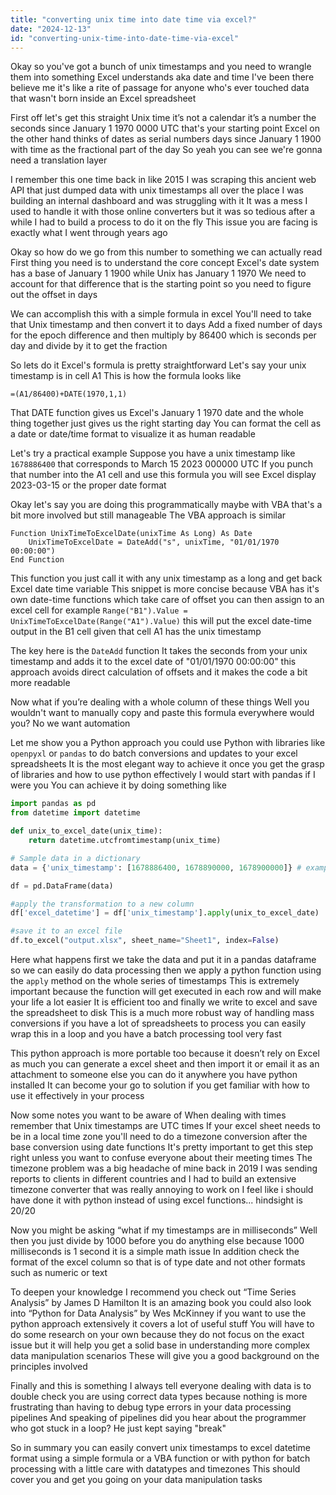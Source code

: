 ```yaml
---
title: "converting unix time into date time via excel?"
date: "2024-12-13"
id: "converting-unix-time-into-date-time-via-excel"
---
```


Okay so you've got a bunch of unix timestamps and you need to wrangle them into something Excel understands aka date and time I've been there believe me it's like a rite of passage for anyone who's ever touched data that wasn't born inside an Excel spreadsheet

First off let's get this straight Unix time it’s not a calendar it’s a number the seconds since January 1 1970 0000 UTC that's your starting point Excel on the other hand thinks of dates as serial numbers days since January 1 1900 with time as the fractional part of the day So yeah you can see we're gonna need a translation layer

I remember this one time back in like 2015 I was scraping this ancient web API that just dumped data with unix timestamps all over the place I was building an internal dashboard and was struggling with it It was a mess I used to handle it with those online converters but it was so tedious after a while I had to build a process to do it on the fly This issue you are facing is exactly what I went through years ago

Okay so how do we go from this number to something we can actually read First thing you need is to understand the core concept Excel's date system has a base of January 1 1900 while Unix has January 1 1970 We need to account for that difference that is the starting point so you need to figure out the offset in days

We can accomplish this with a simple formula in excel You'll need to take that Unix timestamp and then convert it to days Add a fixed number of days for the epoch difference and then multiply by 86400 which is seconds per day and divide by it to get the fraction

So lets do it Excel's formula is pretty straightforward Let's say your unix timestamp is in cell A1 This is how the formula looks like

`=(A1/86400)+DATE(1970,1,1)`

That DATE function gives us Excel's January 1 1970 date and the whole thing together just gives us the right starting day You can format the cell as a date or date/time format to visualize it as human readable

Let's try a practical example Suppose you have a unix timestamp like `1678886400` that corresponds to March 15 2023 000000 UTC If you punch that number into the A1 cell and use this formula you will see Excel display 2023-03-15 or the proper date format

Okay let's say you are doing this programmatically maybe with VBA that's a bit more involved but still manageable The VBA approach is similar

```vba
Function UnixTimeToExcelDate(unixTime As Long) As Date
    UnixTimeToExcelDate = DateAdd("s", unixTime, "01/01/1970 00:00:00")
End Function
```
This function you just call it with any unix timestamp as a long and get back Excel date time variable This snippet is more concise because VBA has it's own date-time functions which take care of offset you can then assign to an excel cell for example `Range("B1").Value = UnixTimeToExcelDate(Range("A1").Value)` this will put the excel date-time output in the B1 cell given that cell A1 has the unix timestamp

The key here is the `DateAdd` function It takes the seconds from your unix timestamp and adds it to the excel date of "01/01/1970 00:00:00" this approach avoids direct calculation of offsets and it makes the code a bit more readable

Now what if you’re dealing with a whole column of these things Well you wouldn't want to manually copy and paste this formula everywhere would you? No we want automation

Let me show you a Python approach you could use Python with libraries like `openpyxl` or `pandas` to do batch conversions and updates to your excel spreadsheets It is the most elegant way to achieve it once you get the grasp of libraries and how to use python effectively I would start with pandas if I were you You can achieve it by doing something like

```python
import pandas as pd
from datetime import datetime

def unix_to_excel_date(unix_time):
    return datetime.utcfromtimestamp(unix_time)

# Sample data in a dictionary
data = {'unix_timestamp': [1678886400, 1678890000, 1678900000]} # example list of unix times

df = pd.DataFrame(data)

#apply the transformation to a new column
df['excel_datetime'] = df['unix_timestamp'].apply(unix_to_excel_date)

#save it to an excel file
df.to_excel("output.xlsx", sheet_name="Sheet1", index=False)

```

Here what happens first we take the data and put it in a pandas dataframe so we can easily do data processing then we apply a python function using the `apply` method on the whole series of timestamps This is extremely important because the function will get executed in each row and will make your life a lot easier It is efficient too and finally we write to excel and save the spreadsheet to disk This is a much more robust way of handling mass conversions if you have a lot of spreadsheets to process you can easily wrap this in a loop and you have a batch processing tool very fast

This python approach is more portable too because it doesn’t rely on Excel as much you can generate a excel sheet and then import it or email it as an attachment to someone else you can do it anywhere you have python installed It can become your go to solution if you get familiar with how to use it effectively in your process

Now some notes you want to be aware of When dealing with times remember that Unix timestamps are UTC times If your excel sheet needs to be in a local time zone you'll need to do a timezone conversion after the base conversion using date functions It's pretty important to get this step right unless you want to confuse everyone about their meeting times The timezone problem was a big headache of mine back in 2019 I was sending reports to clients in different countries and I had to build an extensive timezone converter that was really annoying to work on I feel like i should have done it with python instead of using excel functions... hindsight is 20/20

Now you might be asking “what if my timestamps are in milliseconds” Well then you just divide by 1000 before you do anything else because 1000 milliseconds is 1 second it is a simple math issue In addition check the format of the excel column so that is of type date and not other formats such as numeric or text

To deepen your knowledge I recommend you check out “Time Series Analysis” by James D Hamilton It is an amazing book you could also look into “Python for Data Analysis” by Wes McKinney if you want to use the python approach extensively it covers a lot of useful stuff You will have to do some research on your own because they do not focus on the exact issue but it will help you get a solid base in understanding more complex data manipulation scenarios These will give you a good background on the principles involved

Finally and this is something I always tell everyone dealing with data is to double check you are using correct data types because nothing is more frustrating than having to debug type errors in your data processing pipelines And speaking of pipelines did you hear about the programmer who got stuck in a loop? He just kept saying "break"

So in summary you can easily convert unix timestamps to excel datetime format using a simple formula or a VBA function or with python for batch processing with a little care with datatypes and timezones This should cover you and get you going on your data manipulation tasks
